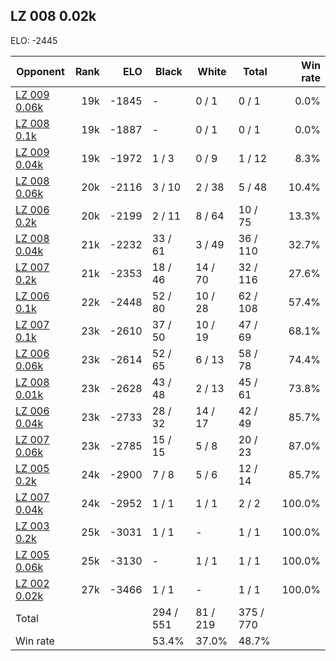 ## LZ 008 0.02k ##

ELO: -2445

Opponent | Rank | ELO | Black | White | Total | Win rate
---------|-----:|----:|-------|-------|-------|-------:
[LZ 009 0.06k](LZ%20009%200.06k.md) | 19k | -1845 | - | 0 / 1 | 0 / 1 | 0.0%
[LZ 008 0.1k](LZ%20008%200.1k.md) | 19k | -1887 | - | 0 / 1 | 0 / 1 | 0.0%
[LZ 009 0.04k](LZ%20009%200.04k.md) | 19k | -1972 | 1 / 3 | 0 / 9 | 1 / 12 | 8.3%
[LZ 008 0.06k](LZ%20008%200.06k.md) | 20k | -2116 | 3 / 10 | 2 / 38 | 5 / 48 | 10.4%
[LZ 006 0.2k](LZ%20006%200.2k.md) | 20k | -2199 | 2 / 11 | 8 / 64 | 10 / 75 | 13.3%
[LZ 008 0.04k](LZ%20008%200.04k.md) | 21k | -2232 | 33 / 61 | 3 / 49 | 36 / 110 | 32.7%
[LZ 007 0.2k](LZ%20007%200.2k.md) | 21k | -2353 | 18 / 46 | 14 / 70 | 32 / 116 | 27.6%
[LZ 006 0.1k](LZ%20006%200.1k.md) | 22k | -2448 | 52 / 80 | 10 / 28 | 62 / 108 | 57.4%
[LZ 007 0.1k](LZ%20007%200.1k.md) | 23k | -2610 | 37 / 50 | 10 / 19 | 47 / 69 | 68.1%
[LZ 006 0.06k](LZ%20006%200.06k.md) | 23k | -2614 | 52 / 65 | 6 / 13 | 58 / 78 | 74.4%
[LZ 008 0.01k](LZ%20008%200.01k.md) | 23k | -2628 | 43 / 48 | 2 / 13 | 45 / 61 | 73.8%
[LZ 006 0.04k](LZ%20006%200.04k.md) | 23k | -2733 | 28 / 32 | 14 / 17 | 42 / 49 | 85.7%
[LZ 007 0.06k](LZ%20007%200.06k.md) | 23k | -2785 | 15 / 15 | 5 / 8 | 20 / 23 | 87.0%
[LZ 005 0.2k](LZ%20005%200.2k.md) | 24k | -2900 | 7 / 8 | 5 / 6 | 12 / 14 | 85.7%
[LZ 007 0.04k](LZ%20007%200.04k.md) | 24k | -2952 | 1 / 1 | 1 / 1 | 2 / 2 | 100.0%
[LZ 003 0.2k](LZ%20003%200.2k.md) | 25k | -3031 | 1 / 1 | - | 1 / 1 | 100.0%
[LZ 005 0.06k](LZ%20005%200.06k.md) | 25k | -3130 | - | 1 / 1 | 1 / 1 | 100.0%
[LZ 002 0.02k](LZ%20002%200.02k.md) | 27k | -3466 | 1 / 1 | - | 1 / 1 | 100.0%
Total | | | 294 / 551 | 81 / 219 | 375 / 770 | 
Win rate| | | 53.4% | 37.0% | 48.7% | 
